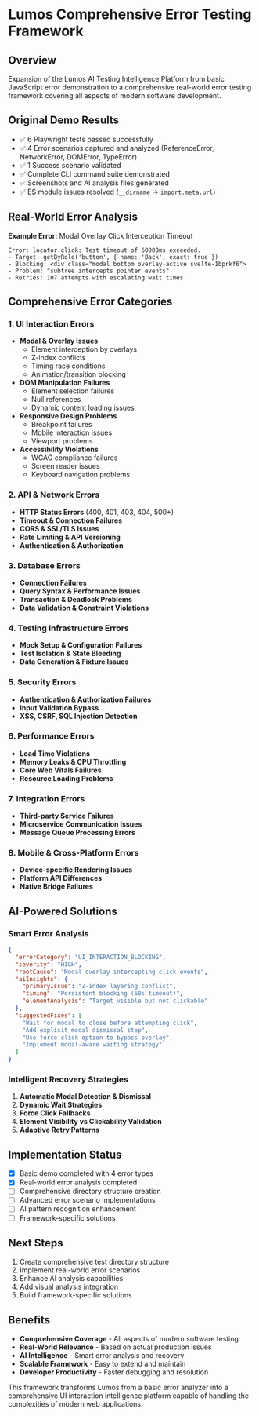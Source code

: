 # Lumos Comprehensive Error Testing Framework

## Overview

Expansion of the Lumos AI Testing Intelligence Platform from basic JavaScript
error demonstration to a comprehensive real-world error testing framework
covering all aspects of modern software development.

## Original Demo Results

- ✅ 6 Playwright tests passed successfully
- ✅ 4 Error scenarios captured and analyzed (ReferenceError, NetworkError,
  DOMError, TypeError)
- ✅ 1 Success scenario validated
- ✅ Complete CLI command suite demonstrated
- ✅ Screenshots and AI analysis files generated
- ✅ ES module issues resolved (`__dirname` → `import.meta.url`)

## Real-World Error Analysis

**Example Error:** Modal Overlay Click Interception Timeout

```
Error: locator.click: Test timeout of 60000ms exceeded.
- Target: getByRole('button', { name: 'Back', exact: true })
- Blocking: <div class="modal bottom overlay-active svelte-1bprkf6">
- Problem: "subtree intercepts pointer events"
- Retries: 107 attempts with escalating wait times
```

## Comprehensive Error Categories

### 1. UI Interaction Errors

- **Modal & Overlay Issues**
  - Element interception by overlays
  - Z-index conflicts
  - Timing race conditions
  - Animation/transition blocking
- **DOM Manipulation Failures**
  - Element selection failures
  - Null references
  - Dynamic content loading issues
- **Responsive Design Problems**
  - Breakpoint failures
  - Mobile interaction issues
  - Viewport problems
- **Accessibility Violations**
  - WCAG compliance failures
  - Screen reader issues
  - Keyboard navigation problems

### 2. API & Network Errors

- **HTTP Status Errors** (400, 401, 403, 404, 500+)
- **Timeout & Connection Failures**
- **CORS & SSL/TLS Issues**
- **Rate Limiting & API Versioning**
- **Authentication & Authorization**

### 3. Database Errors

- **Connection Failures**
- **Query Syntax & Performance Issues**
- **Transaction & Deadlock Problems**
- **Data Validation & Constraint Violations**

### 4. Testing Infrastructure Errors

- **Mock Setup & Configuration Failures**
- **Test Isolation & State Bleeding**
- **Data Generation & Fixture Issues**

### 5. Security Errors

- **Authentication & Authorization Failures**
- **Input Validation Bypass**
- **XSS, CSRF, SQL Injection Detection**

### 6. Performance Errors

- **Load Time Violations**
- **Memory Leaks & CPU Throttling**
- **Core Web Vitals Failures**
- **Resource Loading Problems**

### 7. Integration Errors

- **Third-party Service Failures**
- **Microservice Communication Issues**
- **Message Queue Processing Errors**

### 8. Mobile & Cross-Platform Errors

- **Device-specific Rendering Issues**
- **Platform API Differences**
- **Native Bridge Failures**

## AI-Powered Solutions

### Smart Error Analysis

```json
{
  "errorCategory": "UI_INTERACTION_BLOCKING",
  "severity": "HIGH",
  "rootCause": "Modal overlay intercepting click events",
  "aiInsights": {
    "primaryIssue": "Z-index layering conflict",
    "timing": "Persistent blocking (60s timeout)",
    "elementAnalysis": "Target visible but not clickable"
  },
  "suggestedFixes": [
    "Wait for modal to close before attempting click",
    "Add explicit modal dismissal step",
    "Use force click option to bypass overlay",
    "Implement modal-aware waiting strategy"
  ]
}
```

### Intelligent Recovery Strategies

1. **Automatic Modal Detection & Dismissal**
2. **Dynamic Wait Strategies**
3. **Force Click Fallbacks**
4. **Element Visibility vs Clickability Validation**
5. **Adaptive Retry Patterns**

## Implementation Status

- [x] Basic demo completed with 4 error types
- [x] Real-world error analysis completed
- [ ] Comprehensive directory structure creation
- [ ] Advanced error scenario implementations
- [ ] AI pattern recognition enhancement
- [ ] Framework-specific solutions

## Next Steps

1. Create comprehensive test directory structure
2. Implement real-world error scenarios
3. Enhance AI analysis capabilities
4. Add visual analysis integration
5. Build framework-specific solutions

## Benefits

- **Comprehensive Coverage** - All aspects of modern software testing
- **Real-World Relevance** - Based on actual production issues
- **AI Intelligence** - Smart error analysis and recovery
- **Scalable Framework** - Easy to extend and maintain
- **Developer Productivity** - Faster debugging and resolution

This framework transforms Lumos from a basic error analyzer into a comprehensive
UI interaction intelligence platform capable of handling the complexities of
modern web applications.
